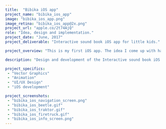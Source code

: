```yaml
---
title:  "Bibika iOS app"
project_name: "bibika_ios_app"
image: "bibika_ios_app.png"
image_retina: "bibika_ios_app@2x.png"
project_url: "apple.co/2t74AjQ"
role: "Idea, design and implementation."
project_date: "June, 2017"
project_deliverable: "Interactive sound book iOS app for little kids."

project_overview: "This is my first iOS app. The idea I come up with had driven me to learn iOS development, vector graphics and animation with the help of my amazing collaborator Masha Tyomkina (http://urbanabsurd.com). The project is very simple, but challenging for us, since we had to learn from scratch the technologies to make real. This app is iPad only and is available on iTunes store"

description: "Design and development of the Interactive sound book iOS app for little kids."

project_specifics:
 - "Vector Graphics"
 - "Animation"
 - "UI/UX Design"
 - "iOS development"

project_screenshots:
 - "bibika_ios_navigation_screen.png"
 - "bibika_ios_beetle.gif"
 - "bibika_ios_traktor.gif"
 - "bibika_ios_firetruck.gif"
 - "bibika_ios_info_screen.png"
---
```

